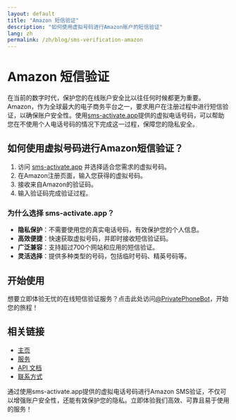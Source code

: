 ```yaml
---
layout: default
title: "Amazon 短信验证"
description: "如何使用虚拟号码进行Amazon账户的短信验证"
lang: zh
permalink: /zh/blog/sms-verification-amazon
---
```


# Amazon 短信验证

在当前的数字时代，保护您的在线账户安全比以往任何时候都更为重要。Amazon，作为全球最大的电子商务平台之一，要求用户在注册过程中进行短信验证，以确保账户安全性。使用[sms-activate.app](https://sms-activate.app)提供的虚拟电话号码，可以帮助您在不使用个人电话号码的情况下完成这一过程，保障您的隐私安全。

## 如何使用虚拟号码进行Amazon短信验证？

1. 访问 [sms-activate.app](https://sms-activate.app) 并选择适合您需求的虚拟号码。
2. 在Amazon注册页面，输入您获得的虚拟号码。
3. 接收来自Amazon的验证码。
4. 输入验证码完成验证过程。

### 为什么选择 sms-activate.app？

- **隐私保护**：不需要使用您的真实电话号码，有效保护您的个人信息。
- **高效便捷**：快速获取虚拟号码，并即时接收短信验证码。
- **广泛兼容**：支持超过700个网站和应用的短信验证。
- **灵活选择**：提供多种类型的号码，包括临时号码、精英号码等。

## 开始使用

想要立即体验无忧的在线短信验证服务？点击此处访问[@PrivatePhoneBot](https://t.me/PrivatePhoneBot)，开始您的旅程！

## 相关链接

- [主页](/zh/)
- [服务](/zh/services)
- [API 文档](/zh/api-documentation)
- [联系方式](/zh/contact)

通过使用sms-activate.app提供的虚拟电话号码进行Amazon SMS验证，不仅可以增强账户安全性，还能有效保护您的隐私。立即体验我们高效、可靠且易于使用的服务！